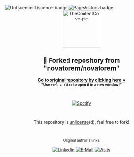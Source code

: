 <!-- BADGES -->

<div align="left">
  <img src="https://img.shields.io/github/license/juletopi/Spotify_API-Fork" alt="UnliscencedLiscence-badge">
  <img src="https://github-visitors-badge.glitch.me/badge?page_id=Spotify_API-Fork.github-visitors-badge" alt="PageVisitors-badge">
</div>

<!-- TITLE INTRODUCTION -->

<div align="center">
  <a href="#">
    <img src="https://user-images.githubusercontent.com/76459155/230788288-ea6f5812-4aaf-4f22-8e92-bea32ca787c7.png" alt="TheContentCove-pic" width="124px">
  </a>
  <h2 align="center"> 🧷 Forked repository from "novatorem/novatorem"</h2>
</div>

<div align="center">

  <a href="https://github.com/novatorem/novatorem">**Go to original repository by clicking here »**</a> \
  <sub>**"Use `ctrl + click` to open it in a new window!"**</sub>
</div>

<!-- CONTENT -->

&nbsp;<div align="center">
  [![Spotify](https://spotify-api-readme-fork.vercel.app/api/spotify/?background_color=0e1118&border_color=22252c)](https://open.spotify.com/user/7qje4cjhxymamlcmxzo749qvo)
</div>

&nbsp;<div align="center">
  This repository is [unlicense](https://choosealicense.com/licenses/unlicense/)(d), feel free to fork!
</div>

<!-- AUTHOR'S LINKS -->

&nbsp;<div align="center">
  <sub>Original author's links:</sub>

  [![Linkedin](https://img.shields.io/badge/linked-in-369?style=flat-square&logo=linkedin&logoColor=white&color=blue)](https://www.linkedin.com/in/andrew-novac)
  [![E-Mail](https://img.shields.io/badge/email-reveal-2a8?style=flat-square&logo=gmail&logoColor=white)](https://mail.novac.dev/)
  [![Visits](https://komarev.com/ghpvc/?username=novatorem&logo=GitHub&label=github%20visits&color=336699&logoColor=white&style=flat-square)](https://github.com/novatorem)
</div>
